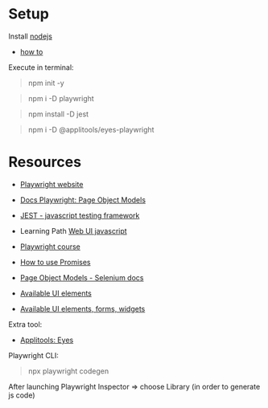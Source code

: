 # Setup

Install [nodejs](https://nodejs.org/en/download/)
- [how to](https://phoenixnap.com/kb/install-node-js-npm-on-windows)

Execute in terminal:
> npm init -y

> npm i -D playwright

> npm install -D jest

> npm i -D @applitools/eyes-playwright

# Resources

- [Playwright website](https://playwright.dev/docs/intro)
- [Docs Playwright: Page Object Models](https://playwright.dev/docs/pom)
- [JEST - javascript testing framework](https://jestjs.io/)

- Learning Path [Web UI javascript](https://testautomationu.applitools.com/learningpaths.html?id=web-ui-javascript-path)
- [Playwright course](https://testautomationu.applitools.com/js-playwright-tutorial)
- [How to use Promises](https://developer.mozilla.org/en-US/docs/Learn/JavaScript/Asynchronous/Promises)
- [Page Object Models - Selenium docs](https://www.selenium.dev/documentation/test_practices/encouraged/page_object_models/)
- [Available UI elements](https://the-internet.herokuapp.com/)
- [Available UI elements, forms, widgets](https://demoqa.com/)

Extra tool:
- [Applitools: Eyes](https://applitools.com/tutorials/quickstart/web/playwright/typescript)

Playwright CLI:
> npx playwright codegen <URL>

After launching Playwright Inspector => choose Library (in order to generate js code)